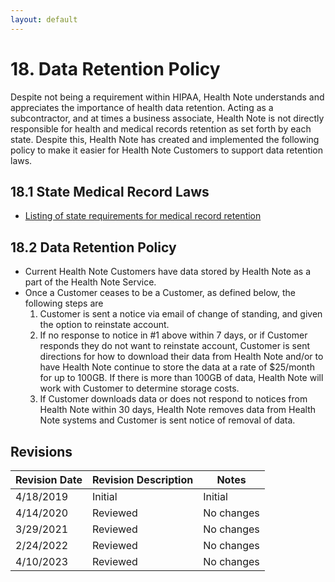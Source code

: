 ```yaml
---
layout: default
---
```


# 18. Data Retention Policy

Despite not being a requirement within HIPAA, Health Note understands and appreciates the importance of health data retention. Acting as a subcontractor, and at times a business associate, Health Note is not directly responsible for health and medical records retention as set forth by each state. Despite this, Health Note has created and implemented the following policy to make it easier for Health Note Customers to support data retention laws.

## 18.1 State Medical Record Laws

* [Listing of state requirements for medical record retention](http://www.healthit.gov/sites/default/files/appa7-1.pdf)

## 18.2 Data Retention Policy

* Current Health Note Customers have data stored by Health Note as a part of the Health Note Service.
* Once a Customer ceases to be a Customer, as defined below, the following steps are
  1. Customer is sent a notice via email of change of standing, and given the option to reinstate account.
  2. If no response to notice in #1 above within 7 days, or if Customer responds they do not want to reinstate account, Customer is sent directions for how to download their data from Health Note and/or to have Health Note continue to store the data at a rate of $25/month for up to 100GB. If there is more than 100GB of data, Health Note will work with Customer to determine storage costs.
  3. If Customer downloads data or does not respond to notices from Health Note within 30 days, Health Note removes data from Health Note systems and Customer is sent notice of removal of data.

## Revisions

| Revision Date | Revision Description        | Notes               |
| --------------| --------------------------- | ------------------- |
| 4/18/2019     | Initial                     | Initial             |
| 4/14/2020     | Reviewed                    | No changes          | 
| 3/29/2021     | Reviewed                    | No changes          |
| 2/24/2022     | Reviewed                    | No changes          |
| 4/10/2023     | Reviewed                    | No changes          |